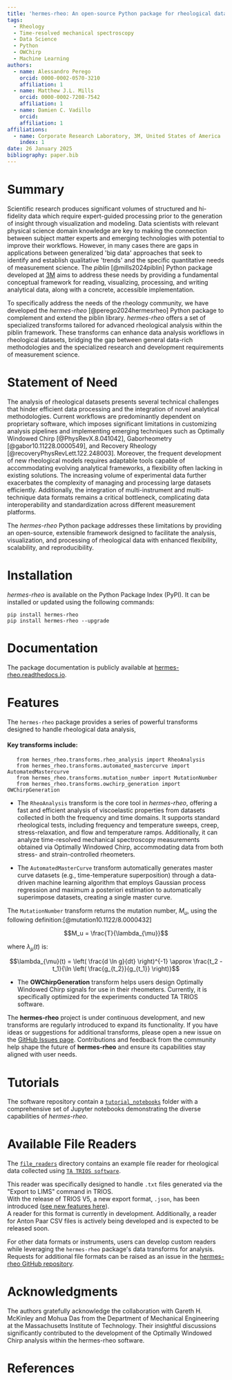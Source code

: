 ```yaml
---
title: 'hermes-rheo: An open-source Python package for rheological data analysis'
tags:
  - Rheology
  - Time-resolved mechanical spectroscopy 
  - Data Science
  - Python
  - OWChirp
  - Machine Learning
authors:
  - name: Alessandro Perego
    orcid: 0000-0002-0570-3210
    affiliation: 1
  - name: Matthew J.L. Mills
    orcid: 0000-0002-7208-7542
    affiliation: 1
  - name: Damien C. Vadillo
    orcid: 
    affiliation: 1
affiliations:
  - name: Corporate Research Laboratory, 3M, United States of America
    index: 1
date: 26 January 2025
bibliography: paper.bib
---
```

# Summary
Scientific research produces significant volumes of structured and hi-fidelity data which require expert-guided processing 
prior to the generation of insight through visualization and modeling. Data scientists with relevant physical science 
domain knowledge are key to making the connection between subject matter experts and emerging technologies with 
potential to improve their workflows. However, in many cases there are gaps in applications between generalized 
'big data' approaches that seek to identify and establish qualitative 'trends' and the 
specific quantitative needs of measurement science. The _piblin_ [@mills2024piblin] Python package developed at [3M](https://www.3m.com/3M/en_US/company-us/about-3m/research-development/) 
aims to address these needs by providing a fundamental conceptual framework for reading, 
visualizing, processing, and writing analytical data, along with a concrete, accessible implementation. 

To specifically address the needs of the rheology community, we have developed the _hermes-rheo_ [@perego2024hermesrheo] 
Python package to 
complement and extend the piblin library. _hermes-rheo_ offers a set of specialized transforms tailored for advanced rheological 
analysis within the piblin framework. These transforms can enhance data analysis 
workflows in rheological datasets, bridging the gap between general data-rich methodologies and the specialized research and 
development requirements of measurement science. 


# Statement of Need

The analysis of rheological datasets presents several technical challenges that hinder efficient data processing and the 
integration of novel analytical methodologies. Current workflows are predominantly dependent on proprietary software, 
which imposes significant limitations in customizing analysis pipelines and implementing emerging techniques such as 
Optimally Windowed Chirp [@PhysRevX.8.041042], 
Gaborheometry [@gabor10.11228.0000549], and Recovery Rheology [@recoveryPhysRevLett.122.248003]. Moreover, the frequent development of new rheological models requires adaptable 
tools capable of accommodating evolving analytical frameworks, a flexibility often lacking in existing solutions. 
The increasing volume of experimental data further exacerbates the complexity of managing and processing large datasets 
efficiently. Additionally, the integration of multi-instrument and multi-technique data formats remains a critical bottleneck, 
complicating data interoperability and standardization across different measurement platforms.

The _hermes-rheo_ Python package addresses these limitations by providing an open-source, extensible framework designed to 
facilitate the analysis, visualization, and processing of rheological data with enhanced flexibility, scalability, 
and reproducibility.

# Installation

_hermes-rheo_ is available on the Python Package Index (PyPI). It can be installed or updated using the following commands:

```console
pip install hermes-rheo
pip install hermes-rheo --upgrade
```

# Documentation

The package documentation is publicly available at [hermes-rheo.readthedocs.io](https://hermes-rheo.readthedocs.io).

# Features 

The `hermes-rheo` package provides a series of powerful transforms designed to handle rheological data analysis, 

#### Key transforms include:
```console
   from hermes_rheo.transforms.rheo_analysis import RheoAnalysis
   from hermes_rheo.transforms.automated_mastercurve import AutomatedMastercurve
   from hermes_rheo.transforms.mutation_number import MutationNumber
   from hermes_rheo.transforms.owchirp_generation import OWChirpGeneration
```

* The `RheoAnalysis` transform is the core tool in _hermes-rheo_, offering a fast and efficient analysis of
viscoelastic properties from datasets collected in both the frequency and time domains.
It supports standard rheological tests, including frequency and temperature sweeps, creep, 
stress-relaxation, and flow and temperature ramps. Additionally, it can analyze time-resolved 
mechanical spectroscopy measurements obtained via Optimally Windowed Chirp, accommodating 
data from both stress- and strain-controlled rheometers.

* The `AutomatedMasterCurve` transform automatically generates master curve datasets (e.g., time-temperature superposition) 
through a data-driven machine learning algorithm that employs Gaussian process regression and maximum a posteriori 
estimation to automatically superimpose datasets, creating a single master curve.

The `MutationNumber` transform returns the mutation number, $M_u$, using the following definition:[@mutation10.1122/8.0000432]

$$M_u = \frac{T}{\lambda_{\mu}}$$

where $\lambda_{\mu}(t)$ is:

$$\lambda_{\mu}(t) = \left( \frac{d \ln g}{dt} \right)^{-1} \approx \frac{t_2 - t_1}{\ln \left( \frac{g_{t_2}}{g_{t_1}} \right)}$$

* The **OWChirpGeneration** transform helps users design Optimally Windowed Chirp signals for use in their rheometers. 
Currently, it is specifically optimized for the experiments conducted TA TRIOS software.

The **hermes-rheo** project is under continuous development, and new transforms are regularly introduced to expand its functionality. If you have ideas or suggestions for additional transforms, please open a new issue on the [GitHub Issues page](https://github.com/3mcloud/hermes-rheo/issues). Contributions and feedback from the community help shape the future of **hermes-rheo** and ensure its capabilities stay aligned with user needs.

# Tutorials

The software repository contain a [`tutorial_notebooks`](https://github.com/3mcloud/hermes-rheo/tree/main/tutorial_notebooks) folder 
with a comprehensive set of Jupyter notebooks demonstrating the diverse capabilities of *hermes-rheo*. 


# Available File Readers

The [`file_readers`](https://github.com/3mcloud/hermes-rheo/tree/main/src/hermes_rheo/file_readers) directory contains an example file reader for rheological data collected using [`TA TRIOS software`](https://www.tainstruments.com/trios-software).

This reader was specifically designed to handle `.txt` files generated via the "Export to LIMS" command in TRIOS.  
With the release of TRIOS V5, a new export format, `.json`, has been introduced ([see new features here](https://www.tainstruments.com/wp-content/uploads/NewFeaturesTRIOS.pdf)).  
A reader for this format is currently in development. Additionally, a reader for Anton Paar CSV files is actively being developed and is expected to be released soon.

For other data formats or instruments, users can develop custom readers while leveraging the `hermes-rheo` package's data transforms for analysis. Requests for additional file formats can be raised as an issue in the [hermes-rheo GitHub repository](https://github.com/3mcloud/hermes-rheo/issues).

# Acknowledgments

The authors gratefully acknowledge the collaboration with Gareth H. McKinley and Mohua Das from the Department of Mechanical Engineering at the Massachusetts Institute of Technology. Their insightful discussions significantly contributed to the development of the Optimally Windowed Chirp analysis within the hermes-rheo software.

# References

